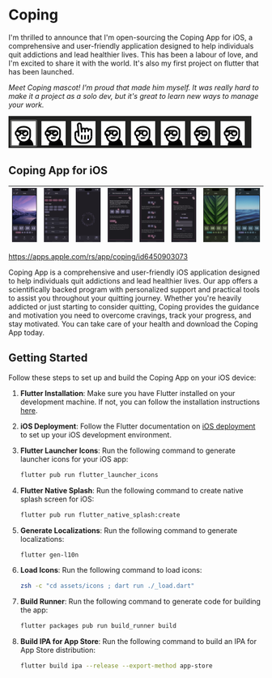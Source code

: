 # Coping

I'm thrilled to announce that I'm open-sourcing the Coping App for iOS, a comprehensive and user-friendly application designed to help individuals quit addictions and lead healthier lives. This has been a labour of love, and I'm excited to share it with the world. It's also my first project on flutter that has been launched.

_Meet Coping mascot! I'm proud that made him myself. It was really hard to make it a project as a solo dev, but it's great to learn new ways to manage your work._

![](./docs/s1.png)

## Coping App for iOS

|![](./docs/is1.png)|![](./docs/is2.png)|![](./docs/is3.png)|![](./docs/is4.png)|![](./docs/is5.png)|![](./docs/is6.png)|![](./docs/is7.png)|![](./docs/is8.png)|
|-|-|-|-|-|-|-|-|


https://apps.apple.com/rs/app/coping/id6450903073

Coping App is a comprehensive and user-friendly iOS application designed to help individuals quit addictions and lead healthier lives. Our app offers a scientifically backed program with personalized support and practical tools to assist you throughout your quitting journey. Whether you're heavily addicted or just starting to consider quitting, Coping provides the guidance and motivation you need to overcome cravings, track your progress, and stay motivated. You can take care of your health and download the Coping App today.

## Getting Started

Follow these steps to set up and build the Coping App on your iOS device:

1. **Flutter Installation**: Make sure you have Flutter installed on your development machine. If not, you can follow the installation instructions [here](https://flutter.dev/docs/get-started/install).

2. **iOS Deployment**: Follow the Flutter documentation on [iOS deployment](https://docs.flutter.dev/deployment/ios) to set up your iOS development environment.

3. **Flutter Launcher Icons**: Run the following command to generate launcher icons for your iOS app:

    ```sh
    flutter pub run flutter_launcher_icons
    ```

4. **Flutter Native Splash**: Run the following command to create native splash screen for iOS:

    ```sh
    flutter pub run flutter_native_splash:create
    ```

5. **Generate Localizations**: Run the following command to generate localizations:

    ```sh
    flutter gen-l10n
    ```

6. **Load Icons**: Run the following command to load icons:

    ```sh
    zsh -c "cd assets/icons ; dart run ./_load.dart"
    ```

7. **Build Runner**: Run the following command to generate code for building the app:

    ```sh
    flutter packages pub run build_runner build
    ```

8. **Build IPA for App Store**: Run the following command to build an IPA for App Store distribution:

    ```sh
    flutter build ipa --release --export-method app-store
    ```
